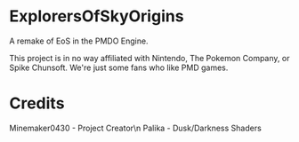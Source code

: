 # ExplorersOfSkyOrigins
 A remake of EoS in the PMDO Engine.

This project is in no way affiliated with Nintendo, The Pokemon Company, or Spike Chunsoft. We're just some fans who like PMD games.

# Credits
 Minemaker0430 - Project Creator\n
 Palika - Dusk/Darkness Shaders
